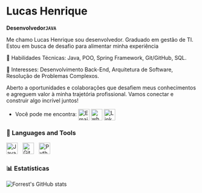 # Lucas Henrique
**Desenvolvedor`JAVA`**

Me chamo Lucas Henrique sou desenvolvedor. Graduado em gestão de TI. Estou em busca de desafio para alimentar minha experiência

🔹 Habilidades Técnicas: Java, POO, Spring Framework, Git/GitHub, SQL.

🔹 Interesses: Desenvolvimento Back-End, Arquitetura de Software, Resolução de Problemas Complexos.

Aberto a oportunidades e colaborações que desafiem meus conhecimentos e agreguem valor à minha trajetória profissional. Vamos conectar e construir algo incrível juntos!
- Você pode me encontra: <a href="mailto:lucas27hrds@gmai.com" title="Email"><img alt="Email" src="https://img.shields.io/badge/Gmail-D14836?style=for-the-badge&logo=gmail&logoColor=white" height="30" align="center"/></a> <a href="https://wa.me/5562991086282" title="Whatsapp"><img alt="whatsapp"  src="https://img.shields.io/badge/WhatsApp-25D366?style=for-the-badge&logo=whatsapp&logoColor=white" height="30" align="center"/></a> <a href="https://www.linkedin.com/in/lucashrds/"><img  alt="LinkedIn" title="LinkedIn" src="https://img.shields.io/static/v1?message=LinkedIn&logo=linkedin&label=&color=0077B5&logoColor=white&labelColor=&style=for-the-badge" height="30" align="center" /></a> 


### 🧰 Languages and Tools

<img align="left" alt="Java" width="30px" style="padding-right:10px;" src="https://cdn.jsdelivr.net/gh/devicons/devicon/icons/java/java-original.svg"/>
<img align="left" alt="Git" width="30px" style="padding-right:10px;" src="https://cdn.jsdelivr.net/gh/devicons/devicon/icons/git/git-original.svg" />
<img align="left" alt="Python" width="30px" style="padding-right:10px;" src="https://cdn.jsdelivr.net/gh/devicons/devicon/icons/python/python-plain.svg" />

<br/>
<br/>

### 📊 Estatísticas

![Forrest's GitHub stats](https://github-readme-stats.vercel.app/api?username=LucasHRdS&show_icons=true&theme=gruvbox)

